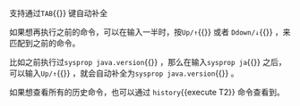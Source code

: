 支持通过`TAB`{{}} 键自动补全

如果想再执行之前的命令，可以在输入一半时，按`Up/↑`{{}} 或者 `Ddown/↓`{{}} ，来匹配到之前的命令。

比如之前执行过`sysprop java.version`{{}} ，那么在输入`sysprop ja`{{}} 之后，可以输入`Up/↑`{{}} ，就会自动补全为`sysprop java.version`{{}} 。

如果想查看所有的历史命令，也可以通过 `history`{{execute T2}} 命令查看到。
